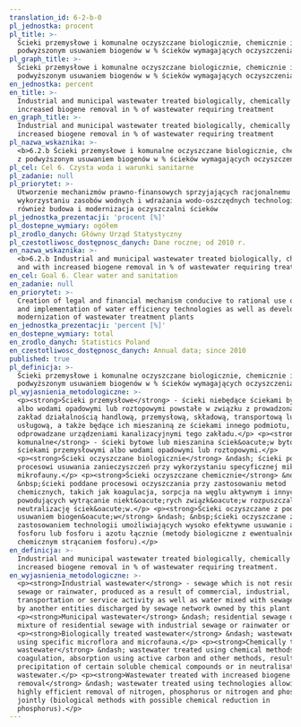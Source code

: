 ```yaml
---
translation_id: 6-2-b-0
pl_jednostka: procent
pl_title: >-
  Ścieki przemysłowe i komunalne oczyszczane biologicznie, chemicznie i z
  podwyższonym usuwaniem biogenów w % ścieków wymagających oczyszczenia
pl_graph_title: >-
  Ścieki przemysłowe i komunalne oczyszczane biologicznie, chemicznie i z
  podwyższonym usuwaniem biogenów w % ścieków wymagających oczyszczenia
en_jednostka: percent
en_title: >-
  Industrial and municipal wastewater treated biologically, chemically and with
  increased biogene removal in % of wastewater requiring treatment
en_graph_title: >-
  Industrial and municipal wastewater treated biologically, chemically and with
  increased biogene removal in % of wastewater requiring treatment
pl_nazwa_wskaznika: >-
  <b>6.2.b Ścieki przemysłowe i komunalne oczyszczane biologicznie, chemicznie i
  z podwyższonym usuwaniem biogenów w % ścieków wymagających oczyszczenia</b>
pl_cel: Cel 6. Czysta woda i warunki sanitarne
pl_zadanie: null
pl_priorytet: >-
  Utworzenie mechanizmów prawno-finansowych sprzyjających racjonalnemu
  wykorzystaniu zasobów wodnych i wdrażania wodo-oszczędnych technologii, jak
  również budowa i modernizacja oczyszczalni ścieków
pl_jednostka_prezentacji: 'procent [%]'
pl_dostepne_wymiary: ogółem
pl_zrodlo_danych: Główny Urząd Statystyczny
pl_czestotliwosc_dostępnosc_danych: Dane roczne; od 2010 r.
en_nazwa_wskaznika: >-
  <b>6.2.b Industrial and municipal wastewater treated biologically, chemically
  and with increased biogene removal in % of wastewater requiring treatment</b>
en_cel: Goal 6. Clear water and sanitation
en_zadanie: null
en_priorytet: >-
  Creation of legal and financial mechanism conducive to rational use of water
  and implementation of water efficiency technologies as well as development and
  modernization of wastewater treatment plants
en_jednostka_prezentacji: 'percent [%]'
en_dostepne_wymiary: total
en_zrodlo_danych: Statistics Poland
en_czestotliwosc_dostępnosc_danych: Annual data; since 2010
published: true
pl_definicja: >-
  Ścieki przemysłowe i komunalne oczyszczane biologicznie, chemicznie i z
  podwyższonym usuwaniem biogenów w % ścieków wymagających oczyszczenia.
pl_wyjasnienia_metodologiczne: >-
  <p><strong>Ścieki przemysłowe</strong> - ścieki niebędące ściekami bytowymi
  albo wodami opadowymi lub roztopowymi powstałe w związku z prowadzoną przez
  zakład działalnością handlową, przemysłową, składową, transportową lub
  usługową, a także będące ich mieszaniną ze ściekami innego podmiotu,
  odprowadzane urządzeniami kanalizacyjnymi tego zakładu.</p> <p><strong>Ścieki
  komunalne</strong> - ścieki bytowe lub mieszanina ściek&oacute;w bytowych ze
  ściekami przemysłowymi albo wodami opadowymi lub roztopowymi.</p>
  <p><strong>Ścieki oczyszczane biologicznie</strong> &ndash; ścieki poddane
  procesowi usuwania zanieczyszczeń przy wykorzystaniu specyficznej mikroflory i
  mikrofauny.</p> <p><strong>Ścieki oczyszczane chemicznie</strong> &ndash;
  &nbsp;ścieki poddane procesowi oczyszczania przy zastosowaniu metod
  chemicznych, takich jak koagulacja, sorpcja na węglu aktywnym i innych,
  powodujących wytrącanie niekt&oacute;rych związk&oacute;w rozpuszczalnych lub
  neutralizację ściek&oacute;w.</p> <p><strong>Ścieki oczyszczane z podwyższonym
  usuwaniem biogen&oacute;w</strong> &ndash; &nbsp;ścieki oczyszczane z
  zastosowaniem technologii umożliwiających wysoko efektywne usuwanie azotu,
  fosforu lub fosforu i azotu łącznie (metody biologiczne z ewentualnie
  chemicznym strącaniem fosforu).</p>
en_definicja: >-
  Industrial and municipal wastewater treated biologically, chemically and with
  increased biogene removal in % of wastewater requiring treatment.
en_wyjasnienia_metodologiczne: >-
  <p><strong>Industrial wastewater</strong> - sewage which is not residential
  sewage or rainwater, produced as a result of commercial, industrial, storage,
  transportation or service activity as well as water mixed with sewage produced
  by another entities discharged by sewage network owned by this plant.</p>
  <p><strong>Municipal wastewater</strong> &ndash; residential sewage or the
  mixture of residential sewage with industrial sewage or rainwater or thaw.</p>
  <p><strong>Biologically treated wastewater</strong> &ndash; wastewater treated
  using specific microflora and microfauna.</p> <p><strong>Chemically treated
  wastewater</strong> &ndash; wastewater treated using chemical methods, such as
  coagulation, absorption using active carbon and other methods, resulting in
  precipitation of certain soluble chemical compounds or in neutralisation of
  wastewater.</p> <p><strong>Wastewater treated with increased biogene
  removal</strong> &ndash; wastewater treated using technologies allowing for
  highly efficient removal of nitrogen, phosphorus or nitrogen and phosphorus
  jointly (biological methods with possible chemical reduction in
  phosphorus).</p>
---
```

